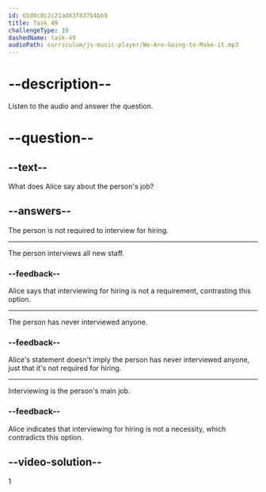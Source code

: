 ```yaml
---
id: 65d6c8c2c21ad83f837b4bb9
title: Task 49
challengeType: 19
dashedName: task-49
audioPath: curriculum/js-music-player/We-Are-Going-to-Make-it.mp3
---
```


<!--
AUDIO REFERENCE:
Alice: She doesn't have to interview for hiring people, though.
-->

# --description--

Listen to the audio and answer the question.

# --question--

## --text--

What does Alice say about the person's job?

## --answers--

The person is not required to interview for hiring.

---

The person interviews all new staff.

### --feedback--

Alice says that interviewing for hiring is not a requirement, contrasting this option.

---

The person has never interviewed anyone.

### --feedback--

Alice's statement doesn't imply the person has never interviewed anyone, just that it's not required for hiring.

---

Interviewing is the person's main job.

### --feedback--

Alice indicates that interviewing for hiring is not a necessity, which contradicts this option.

## --video-solution--

1
